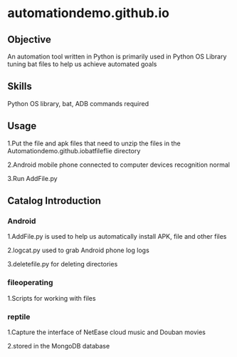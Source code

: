 # automationdemo.github.io

## Objective

An automation tool written in Python is primarily used in Python OS Library tuning bat files to help us achieve automated goals


## Skills

Python OS library, bat, ADB commands required

## Usage

1.Put the file and apk files that need to unzip the files in the Automationdemo.github.iobatfileflie directory

2.Android mobile phone connected to computer devices recognition normal

3.Run AddFile.py


## Catalog Introduction
### Android
1.AddFile.py is used to help us automatically install APK, file and other files

2.logcat.py used to grab Android phone log logs

3.deletefile.py for deleting directories

### fileoperating
1.Scripts for working with files


### reptile
1.Capture the interface of NetEase cloud music and Douban movies 

2.stored in the MongoDB database


